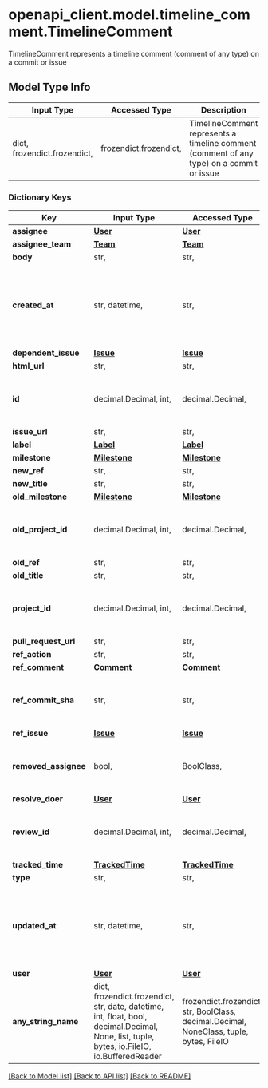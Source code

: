 # openapi_client.model.timeline_comment.TimelineComment

TimelineComment represents a timeline comment (comment of any type) on a commit or issue

## Model Type Info
Input Type | Accessed Type | Description | Notes
------------ | ------------- | ------------- | -------------
dict, frozendict.frozendict,  | frozendict.frozendict,  | TimelineComment represents a timeline comment (comment of any type) on a commit or issue | 

### Dictionary Keys
Key | Input Type | Accessed Type | Description | Notes
------------ | ------------- | ------------- | ------------- | -------------
**assignee** | [**User**](User.md) | [**User**](User.md) |  | [optional] 
**assignee_team** | [**Team**](Team.md) | [**Team**](Team.md) |  | [optional] 
**body** | str,  | str,  |  | [optional] 
**created_at** | str, datetime,  | str,  |  | [optional] value must conform to RFC-3339 date-time
**dependent_issue** | [**Issue**](Issue.md) | [**Issue**](Issue.md) |  | [optional] 
**html_url** | str,  | str,  |  | [optional] 
**id** | decimal.Decimal, int,  | decimal.Decimal,  |  | [optional] value must be a 64 bit integer
**issue_url** | str,  | str,  |  | [optional] 
**label** | [**Label**](Label.md) | [**Label**](Label.md) |  | [optional] 
**milestone** | [**Milestone**](Milestone.md) | [**Milestone**](Milestone.md) |  | [optional] 
**new_ref** | str,  | str,  |  | [optional] 
**new_title** | str,  | str,  |  | [optional] 
**old_milestone** | [**Milestone**](Milestone.md) | [**Milestone**](Milestone.md) |  | [optional] 
**old_project_id** | decimal.Decimal, int,  | decimal.Decimal,  |  | [optional] value must be a 64 bit integer
**old_ref** | str,  | str,  |  | [optional] 
**old_title** | str,  | str,  |  | [optional] 
**project_id** | decimal.Decimal, int,  | decimal.Decimal,  |  | [optional] value must be a 64 bit integer
**pull_request_url** | str,  | str,  |  | [optional] 
**ref_action** | str,  | str,  |  | [optional] 
**ref_comment** | [**Comment**](Comment.md) | [**Comment**](Comment.md) |  | [optional] 
**ref_commit_sha** | str,  | str,  | commit SHA where issue/PR was referenced | [optional] 
**ref_issue** | [**Issue**](Issue.md) | [**Issue**](Issue.md) |  | [optional] 
**removed_assignee** | bool,  | BoolClass,  | whether the assignees were removed or added | [optional] 
**resolve_doer** | [**User**](User.md) | [**User**](User.md) |  | [optional] 
**review_id** | decimal.Decimal, int,  | decimal.Decimal,  |  | [optional] value must be a 64 bit integer
**tracked_time** | [**TrackedTime**](TrackedTime.md) | [**TrackedTime**](TrackedTime.md) |  | [optional] 
**type** | str,  | str,  |  | [optional] 
**updated_at** | str, datetime,  | str,  |  | [optional] value must conform to RFC-3339 date-time
**user** | [**User**](User.md) | [**User**](User.md) |  | [optional] 
**any_string_name** | dict, frozendict.frozendict, str, date, datetime, int, float, bool, decimal.Decimal, None, list, tuple, bytes, io.FileIO, io.BufferedReader | frozendict.frozendict, str, BoolClass, decimal.Decimal, NoneClass, tuple, bytes, FileIO | any string name can be used but the value must be the correct type | [optional]

[[Back to Model list]](../../README.md#documentation-for-models) [[Back to API list]](../../README.md#documentation-for-api-endpoints) [[Back to README]](../../README.md)

